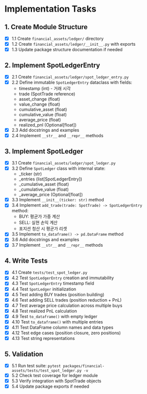 # Implementation Tasks

## 1. Create Module Structure
- [x] 1.1 Create `financial_assets/ledger/` directory
- [x] 1.2 Create `financial_assets/ledger/__init__.py` with exports
- [x] 1.3 Update package structure documentation if needed

## 2. Implement SpotLedgerEntry
- [x] 2.1 Create `financial_assets/ledger/spot_ledger_entry.py`
- [x] 2.2 Define immutable `SpotLedgerEntry` dataclass with fields:
  - timestamp (int) - 거래 시각
  - trade (SpotTrade reference)
  - asset_change (float)
  - value_change (float)
  - cumulative_asset (float)
  - cumulative_value (float)
  - average_price (float)
  - realized_pnl (Optional[float])
- [x] 2.3 Add docstrings and examples
- [x] 2.4 Implement `__str__` and `__repr__` methods

## 3. Implement SpotLedger
- [x] 3.1 Create `financial_assets/ledger/spot_ledger.py`
- [x] 3.2 Define `SpotLedger` class with internal state:
  - _ticker (str)
  - _entries (list[SpotLedgerEntry])
  - _cumulative_asset (float)
  - _cumulative_value (float)
  - _average_price (Optional[float])
- [x] 3.3 Implement `__init__(ticker: str)` method
- [x] 3.4 Implement `add_trade(trade: SpotTrade) -> SpotLedgerEntry` method:
  - BUY: 평균가 가중 계산
  - SELL: 실현 손익 계산
  - 포지션 청산 시 평균가 리셋
- [x] 3.5 Implement `to_dataframe() -> pd.DataFrame` method
- [x] 3.6 Add docstrings and examples
- [x] 3.7 Implement `__str__` and `__repr__` methods

## 4. Write Tests
- [x] 4.1 Create `tests/test_spot_ledger.py`
- [x] 4.2 Test `SpotLedgerEntry` creation and immutability
- [x] 4.3 Test `SpotLedgerEntry` timestamp field
- [x] 4.4 Test `SpotLedger` initialization
- [x] 4.5 Test adding BUY trades (position building)
- [x] 4.6 Test adding SELL trades (position reduction + PnL)
- [x] 4.7 Test average price calculation across multiple buys
- [x] 4.8 Test realized PnL calculation
- [x] 4.9 Test `to_dataframe()` with empty ledger
- [x] 4.10 Test `to_dataframe()` with multiple entries
- [x] 4.11 Test DataFrame column names and data types
- [x] 4.12 Test edge cases (position closure, zero positions)
- [x] 4.13 Test string representations

## 5. Validation
- [x] 5.1 Run test suite: `pytest packages/financial-assets/tests/test_spot_ledger.py -v`
- [x] 5.2 Check test coverage for ledger module
- [x] 5.3 Verify integration with SpotTrade objects
- [x] 5.4 Update package exports if needed
